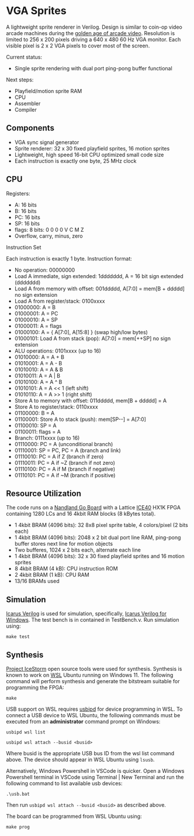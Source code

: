 
# VGA Sprites

A lightweight sprite renderer in Verilog. Design is similar to coin-op video arcade machines during the
[golden age of arcade video](https://en.wikipedia.org/wiki/Golden_age_of_arcade_video_games). Resolution is limited to 256 x 200
pixels driving a 640 x 480 60 Hz VGA monitor. Each visible pixel is 2 x 2 VGA pixels to cover most of the screen.

Current status:

* Single sprite rendering with dual port ping-pong buffer functional

Next steps:

* Playfield/motion sprite RAM
* CPU
* Assembler
* Compiler

## Components

* VGA sync signal generator
* Sprite renderer: 32 x 30 fixed playfield sprites, 16 motion sprites
* Lightweight, high speed 16-bit CPU optimized small code size
 * Each instruction is exactly one byte, 25 MHz clock

## CPU

Registers:

* A: 16 bits
* B: 16 bits
* PC: 16 bits
* SP: 16 bits
* flags: 8 bits: 0 0 0 0 V C M Z
 * Overflow, carry, minus, zero

Instruction Set

Each instruction is exactly 1 byte. Instruction format:

* No operation: 00000000
* Load A immediate, sign extended: 1ddddddd, A = 16 bit sign extended (ddddddd)
* Load A from memory with offset: 001ddddd, A[7:0] = mem[B + ddddd] no sign extension
* Load A from register/stack: 0100xxxx
 * 01000000: A = B
 * 01000001: A = PC
 * 01000010: A = SP
 * 01000011: A = flags
 * 01000100: A = { A[7:0], A[15:8] } (swap high/low bytes)
 * 01000101: Load A from stack (pop): A[7:0] = mem[++SP] no sign extension
* ALU operations: 0101xxxx (up to 16)
 * 01010000: A = A + B
 * 01010001: A = A - B
 * 01010010: A = A & B
 * 01010011: A = A | B
 * 01010100: A = A ^ B
 * 01010101: A = A << 1 (left shift)
 * 01010110: A = A >> 1 (right shift)
* Store A to memory with offset: 011ddddd, mem[B + ddddd] = A
* Store A to register/stack: 0110xxxx
 * 01100000: B = A
 * 01100001: Store A to stack (push): mem[SP--] = A[7:0]
 * 01100010: SP = A
 * 01100011: flags = A
* Branch: 0111xxxx (up to 16)
 * 01110000: PC = A (unconditional branch)
 * 01110001: SP = PC, PC = A (branch and link)
 * 01110010: PC = A if Z (branch if zero)
 * 01110011: PC = A if ~Z (branch if not zero)
 * 01110100: PC = A if M (branch if negative)
 * 01110101: PC = A if ~M (branch if positive)

## Resource Utilization

The code runs on a [Nandland Go Board](https://nandland.com/the-go-board/) with a Lattice [ICE40](https://www.latticesemi.com/ice40) HX1K FPGA containing 1280 LCs and 16 4kbit RAM blocks (8 kBytes total).

* 1 4kbit BRAM (4096 bits): 32 8x8 pixel sprite table, 4 colors/pixel (2 bits each)
* 1 4kbit BRAM (4096 bits): 2048 x 2 bit dual port line RAM, ping-pong buffer stores next line for motion objects
 * Two bufferes, 1024 x 2 bits each, alternate each line
* 1 4kbit BRAM (4096 bits): 32 x 30 fixed playfield sprites and 16 motion sprites
* 8 4kbit BRAM (4 kB): CPU instruction ROM
* 2 4kbit BRAM (1 kB): CPU RAM
* 13/16 BRAMs used

## Simulation

[Icarus Verilog](http://iverilog.icarus.com/) is used for simulation, specifically, [Icarus Verilog for Windows](https://bleyer.org/icarus/). The test bench is in contained in TestBench.v. Run simulation using:

```
make test
```

## Synthesis

[Project IceStorm](https://clifford.at/icestorm) open source tools were used for synthesis. Synthesis is known to work on [WSL](https://docs.microsoft.com/en-us/windows/wsl/install) Ubuntu running on Windows 11. The following command will perform synthesis and generate the bitstream suitable for programming the FPGA:

```
make
```

USB support on WSL requires [usbipd](https://devblogs.microsoft.com/commandline/connecting-usb-devices-to-wsl) for device programming in WSL. To connect a USB device to WSL Ubuntu, the following commands must be executed from an **administrator** command prompt on Windows:

```
usbipd wsl list
```
```
usbipd wsl attach --busid <busid>
```

Where busid is the appropriate USB bus ID from the wsl list command above. The device should appear in WSL Ubuntu using ```lsusb```.

Alternatively, Windows Powershell in VSCode is quicker. Open a Windows Powershell terminal in VSCode using Terminal | New Terminal and run the following command to list available usb devices:

```
.\usb.bat
```

Then run ```usbipd wsl attach --busid <busid>``` as described above.

The board can be programmed from WSL Ubuntu using:

```
make prog
```
